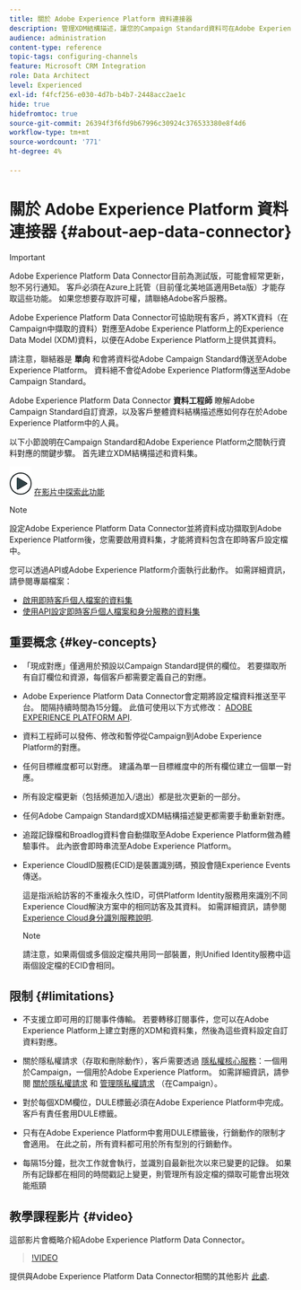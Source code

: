 ```yaml
---
title: 關於 Adobe Experience Platform 資料連接器
description: 管理XDM結構描述，讓您的Campaign Standard資料可在Adobe Experience Platform上使用。
audience: administration
content-type: reference
topic-tags: configuring-channels
feature: Microsoft CRM Integration
role: Data Architect
level: Experienced
exl-id: f4fcf256-e030-4d7b-b4b7-2448acc2ae1c
hide: true
hidefromtoc: true
source-git-commit: 26394f3f6fd9b67996c30924c376533380e8f4d6
workflow-type: tm+mt
source-wordcount: '771'
ht-degree: 4%

---
```


# 關於 Adobe Experience Platform 資料連接器 {#about-aep-data-connector}

>[!IMPORTANT]
>
>Adobe Experience Platform Data Connector目前為測試版，可能會經常更新，恕不另行通知。 客戶必須在Azure上託管（目前僅北美地區適用Beta版）才能存取這些功能。 如果您想要存取許可權，請聯絡Adobe客戶服務。

Adobe Experience Platform Data Connector可協助現有客戶，將XTK資料（在Campaign中擷取的資料）對應至Adobe Experience Platform上的Experience Data Model (XDM)資料，以便在Adobe Experience Platform上提供其資料。

請注意，聯結器是 **單向** 和會將資料從Adobe Campaign Standard傳送至Adobe Experience Platform。 資料絕不會從Adobe Experience Platform傳送至Adobe Campaign Standard。

Adobe Experience Platform Data Connector **資料工程師** 瞭解Adobe Campaign Standard自訂資源，以及客戶整體資料結構描述應如何存在於Adobe Experience Platform中的人員。

以下小節說明在Campaign Standard和Adobe Experience Platform之間執行資料對應的關鍵步驟。 首先建立XDM結構描述和資料集。

![](assets/do-not-localize/how-to-video.png) [在影片中探索此功能](#video)

>[!NOTE]
>設定Adobe Experience Platform Data Connector並將資料成功擷取到Adobe Experience Platform後，您需要啟用資料集，才能將資料包含在即時客戶設定檔中。
>
>您可以透過API或Adobe Experience Platform介面執行此動作。 如需詳細資訊，請參閱專屬檔案：
>
>* [啟用即時客戶個人檔案的資料集](https://experienceleague.adobe.com/docs/experience-platform/rtcdp/datasets/dataset.html)
>* [使用API設定即時客戶個人檔案和身分服務的資料集](https://experienceleague.adobe.com/docs/experience-platform/catalog/api/getting-started.html)


## 重要概念 {#key-concepts}

* 「現成對應」僅適用於預設以Campaign Standard提供的欄位。 若要擷取所有自訂欄位和資源，每個客戶都需要定義自己的對應。

* Adobe Experience Platform Data Connector會定期將設定檔資料推送至平台&#x200B;。 間隔持續時間為15分鐘。 此值可使用以下方式修改： [ADOBE EXPERIENCE PLATFORM API](https://experienceleague.adobe.com/docs/experience-platform/ingestion/home.html).

* 資料工程師可以發佈、修改和暫停從Campaign到Adobe Experience Platform的對應。

* 任何目標維度都可以對應。 建議為單一目標維度中的所有欄位建立一個單一對應。

* 所有設定檔更新（包括頻道加入/退出）都是批次更新的一部分。

* 任何Adobe Campaign Standard或XDM結構描述變更都需要手動重新對應&#x200B;。

* 追蹤記錄檔和Broadlog資料會自動擷取至Adobe Experience Platform做為體驗事件。 此內嵌會即時串流至Adobe Experience Platform。

* Experience CloudID服務(ECID)是裝置識別碼，預設會隨Experience Events傳送。

   這是指派給訪客的不重複永久性ID，可供Platform Identity服務用來識別不同Experience Cloud解決方案中的相同訪客及其資料。 如需詳細資訊，請參閱 [Experience Cloud身分識別服務說明](https://experienceleague.adobe.com/docs/id-service/using/home.html).

   >[!NOTE]
   >
   >請注意，如果兩個或多個設定檔共用同一部裝置，則Unified Identity服務中這兩個設定檔的ECID會相同。

## 限制 {#limitations}

* 不支援立即可用的訂閱事件傳輸。 若要轉移訂閱事件，您可以在Adobe Experience Platform上建立對應的XDM和資料集，然後為這些資料設定自訂資料對應。

* 關於隱私權請求（存取和刪除動作），客戶需要透過 [隱私權核心服務](https://experienceleague.adobe.com/docs/experience-platform/privacy/home.html#how-to-use-privacy-service-to-manage-privacy-job-requests)：一個用於Campaign，一個用於Adobe Experience Platform。 如需詳細資訊，請參閱 [關於隱私權請求](https://experienceleague.adobe.com/docs/campaign-standard/using/getting-started/privacy/privacy-requests.html?lang=zh-Hant#getting-started) 和 [管理隱私權請求](https://helpx.adobe.com/tw/campaign/kb/acs-privacy.html#ManagingPrivacyRequests) （在Campaign）。

* 對於每個XDM欄位，DULE標籤必須在Adobe Experience Platform中完成。 客戶有責任套用DULE標籤。

* 只有在Adobe Experience Platform中套用DULE標籤後，行銷動作的限制才會適用。 在此之前，所有資料都可用於所有型別的行銷動作。

* 每隔15分鐘，批次工作就會執行，並識別自最新批次以來已變更的記錄。 如果所有記錄都在相同的時間戳記上變更，則管理所有設定檔的擷取可能會出現效能瓶頸

## 教學課程影片 {#video}

這部影片會概略介紹Adobe Experience Platform Data Connector。

>[!VIDEO](https://video.tv.adobe.com/v/27304?quality=12&captions=eng)

提供與Adobe Experience Platform Data Connector相關的其他影片 [此處](https://experienceleague.adobe.com/docs/campaign-learn/campaign-standard-tutorials/administrating/adobe-experience-platform-data-connector/understanding-the-adobe-experience-platform-data-connector.html).
